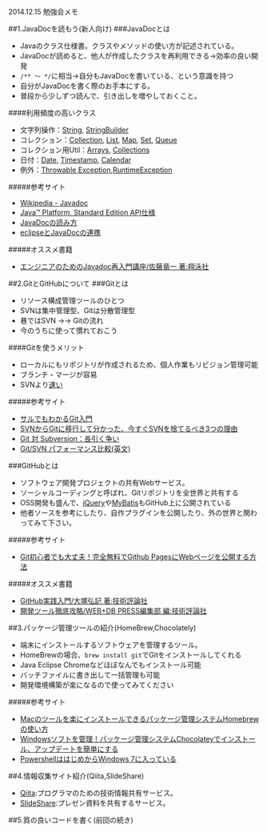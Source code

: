 2014.12.15 勉強会メモ

##1.JavaDocを読もう(新人向け)
###JavaDocとは
* Javaのクラス仕様書。クラスやメソッドの使い方が記述されている。
* JavaDocが読めると、他人が作成したクラスを再利用できる→効率の良い開発
* `/** 〜 */`に相当→自分もJavaDocを書いている、という意識を持つ
* 自分がJavaDocを書く際のお手本にする。
* 普段から少しずつ読んで、引き出しを増やしておくこと。

####利用頻度の高いクラス
* 文字列操作：[String](https://docs.oracle.com/javase/jp/7/api/java/lang/String.html), [StringBuilder](https://docs.oracle.com/javase/jp/7/api/java/lang/StringBuilder.html)
* コレクション：[Collection](https://docs.oracle.com/javase/jp/7/api/java/util/Collection.html), [List](https://docs.oracle.com/javase/jp/7/api/java/util/List.html), [Map](https://docs.oracle.com/javase/jp/7/api/java/util/Map.html), [Set](https://docs.oracle.com/javase/jp/7/api/java/util/Set.html), [Queue](https://docs.oracle.com/javase/jp/7/api/java/util/Queue.html) 
* コレクション用Util：[Arrays](https://docs.oracle.com/javase/jp/7/api/java/util/Arrays.html), [Collections](https://docs.oracle.com/javase/jp/7/api/java/util/Collections.html)
* 日付：[Date](https://docs.oracle.com/javase/jp/7/api/java/sql/Date.html), [Timestamp](https://docs.oracle.com/javase/jp/7/api/java/sql/Timestamp.html), [Calendar](https://docs.oracle.com/javase/jp/7/api/java/util/Calendar.html)
* 例外：[Throwable](https://docs.oracle.com/javase/jp/7/api/java/lang/Throwable.html),[Exception](https://docs.oracle.com/javase/jp/7/api/java/lang/Exception.html),[RuntimeException](https://docs.oracle.com/javase/jp/7/api/java/lang/RuntimeException.html)

#####参考サイト

+ [Wikipedia - Javadoc](http://ja.m.wikipedia.org/wiki/Javadoc)
+ [Java™ Platform, Standard Edition API仕様](https://docs.oracle.com/javase/jp/7/api/)
+ [JavaDocの読み方](http://vipprog.net/wiki/プログラミング言語/Java/javadocの読み方.html#h394ccb1)
+ [eclipseとJavaDocの連携](http://www.javadrive.jp/eclipse3/help/index3.html)

#####オススメ書籍
* [エンジニアのためのJavadoc再入門講座/佐藤竜一 著:翔泳社](http://www.shoeisha.co.jp/book/detail/9784798119489)


##2.GitとGitHubについて
###Gitとは

* リソース構成管理ツールのひとつ
* SVNは集中管理型、Gitは分散管理型
* 巷ではSVN →→ Gitの流れ
* 今のうちに使って慣れておこう

####Gitを使うメリット
* ローカルにもリポジトリが作成されるため、個人作業もリビジョン管理可能
* ブランチ・マージが容易
* SVNより[速い](http://git-scm.com/about/small-and-fast)

#####参考サイト
* [サルでもわかるGit入門](http://www.backlog.jp/git-guide/)
* [SVNからGitに移行して分かった、今すぐSVNを捨てるべき3つの理由](http://catcher-in-the-tech.net/806/)
* [Git 対 Subversion：長引く争い](http://readwrite.jp/archives/4492)
* [Git/SVN パフォーマンス比較(英文)](http://git-scm.com/about/small-and-fast)

###GitHubとは
* ソフトウェア開発プロジェクトの共有Webサービス。
* ソーシャルコーディングと呼ばれ、Gitリポジトリを全世界と共有する
* OSS開発も盛んで、[jQuery](https://github.com/jquery/jquery)や[MyBatis](https://github.com/mybatis/mybatis-3)もGitHub上に公開されている
* 他者ソースを参考にしたり、自作プラグインを公開したり、外の世界と関わってみて下さい。

#####参考サイト
* [Git初心者でも大丈夫！完全無料でGithub PagesにWebページを公開する方法](http://liginc.co.jp/web/html-css/html/96453)

#####オススメ書籍
* [GitHub実践入門/大塚弘記 著:技術評論社](http://gihyo.jp/book/2014/978-4-7741-6366-6) 
* [開発ツール徹底攻略/WEB+DB PRESS編集部 編:技術評論社](http://gihyo.jp/book/2013/978-4-7741-5616-3)

##3.パッケージ管理ツールの紹介(HomeBrew,Chocolately)

* 端末にインストールするソフトウェアを管理するツール。
* HomeBrewの場合、`brew install git`でGitをインストールしてくれる
* Java Eclipse Chromeなどほぼなんでもインストール可能
* バッチファイルに書き出して一括管理も可能
* 開発環境構築が楽になるので使ってみてください

#####参考サイト
* [Macのツールを楽にインストールできるパッケージ管理システムHomebrewの使い方](http://millkeyweb.com/installing-homebrew/)
* [Windowsソフトを管理！パッケージ管理システムChocolateyでインストール、アップデートを簡単にする](http://millkeyweb.com/win-chocolatey/)
* [PowershellははじめからWindows 7に入っている](http://develop-tom.blog.so-net.ne.jp/2012-03-25-3)

##4.情報収集サイト紹介(Qiita,SlideShare)
* [Qiita](https://qiita.com/):プログラマのための技術情報共有サービス。
* [SlideShare](http://www.slideshare.net/):プレゼン資料を共有するサービス。

##5.質の良いコードを書く(前回の続き)
